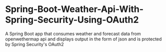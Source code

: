 # Spring-Boot-Weather-Api-With-Spring-Security-Using-OAuth2
A Spring Boot app that consumes weather and forecast data from openwethermap api and displays output in the form of json and is protected by Spring Security's OAuth2
